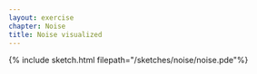```yaml
---
layout: exercise
chapter: Noise
title: Noise visualized
---
```


{% include sketch.html filepath="/sketches/noise/noise.pde"%}